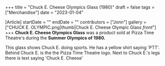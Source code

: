 +++
title = "Chuck E. Cheese Olympics Glass (1980)"
draft = false
tags = ["Merchandise"]
date = "2023-01-04"

[Article]
startDate = ""
endDate = ""
contributors = ["Jonn"]
gallery = ["CHUCK E. OLYMPIC.png|thumb|Chuck E. Cheese Olympic Glass *front*"]
+++
<b>Chuck E. Cheese Olympics Glass</b> was a product sold at Pizza Time Theatre's during the <b>Summer Olympics of 1980.</b>

This glass shows Chuck E. doing sports. He has a yellow shirt saying 'PTT'. Behind Chuck E. is the the Pizza Time Theatre logo. Next to Chuck E.'s legs there is text saying 'Chuck E. Cheese'